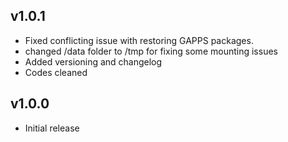 ## v1.0.1  
- Fixed conflicting issue with restoring GAPPS packages.
- changed /data folder to /tmp for fixing some mounting issues
- Added versioning and changelog
- Codes cleaned

## v1.0.0
- Initial release
